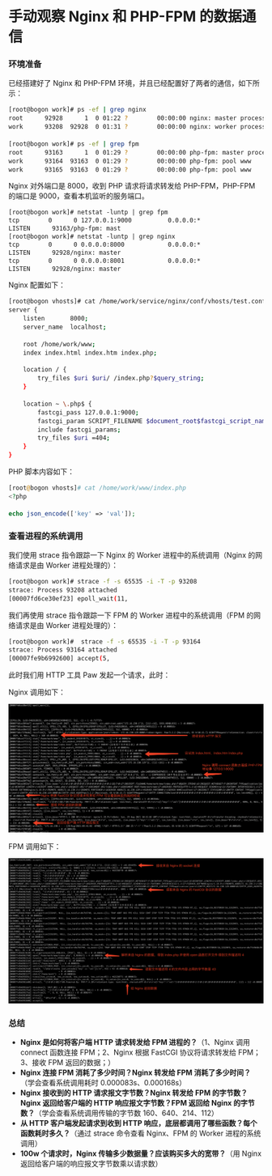 # 手动观察 Nginx 和 PHP-FPM 的数据通信

### 环境准备

已经搭建好了 Nginx 和 PHP-FPM 环境，并且已经配置好了两者的通信，如下所示：  

```sh
[root@bogon work]# ps -ef | grep nginx
root      92928      1  0 01:22 ?        00:00:00 nginx: master process /home/work/service/nginx/sbin/nginx -c /home/work/service/nginx/conf/nginx.conf
work      93208  92928  0 01:31 ?        00:00:00 nginx: worker process

[root@bogon work]# ps -ef | grep fpm
root      93163      1  0 01:29 ?        00:00:00 php-fpm: master process (/home/work/service/php74/etc/php-fpm.conf)
work      93164  93163  0 01:29 ?        00:00:00 php-fpm: pool www
work      93165  93163  0 01:29 ?        00:00:00 php-fpm: pool www
```

Nginx 对外端口是 8000，收到 PHP 请求将请求转发给 PHP-FPM，PHP-FPM 的端口是 9000，查看本机监听的服务端口。  

```
[root@bogon work]# netstat -luntp | grep fpm
tcp        0      0 127.0.0.1:9000          0.0.0.0:*               LISTEN      93163/php-fpm: mast
[root@bogon work]# netstat -luntp | grep nginx
tcp        0      0 0.0.0.0:8000            0.0.0.0:*               LISTEN      92928/nginx: master
tcp        0      0 0.0.0.0:8001            0.0.0.0:*               LISTEN      92928/nginx: master
```

Nginx 配置如下：  

```sh
[root@bogon vhosts]# cat /home/work/service/nginx/conf/vhosts/test.conf
server {
    listen       8000;
    server_name  localhost;

    root /home/work/www;
    index index.html index.htm index.php;

    location / {
        try_files $uri $uri/ /index.php?$query_string;
    }

    location ~ \.php$ {
        fastcgi_pass 127.0.0.1:9000;
        fastcgi_param SCRIPT_FILENAME $document_root$fastcgi_script_name;
        include fastcgi_params;
        try_files $uri =404;
    }
}
```

PHP 脚本内容如下：  

```php
[root@bogon vhosts]# cat /home/work/www/index.php
<?php

echo json_encode(['key' => 'val']);
```

### 查看进程的系统调用

我们使用 strace 指令跟踪一下 Nginx 的 Worker 进程中的系统调用（Nginx 的网络请求是由 Worker 进程处理的）：  

```sh
[root@bogon work]# strace -f -s 65535 -i -T -p 93208
strace: Process 93208 attached
[00007fd6ce30ef23] epoll_wait(11,
```

我们再使用 strace 指令跟踪一下 FPM 的 Worker 进程中的系统调用（FPM 的网络请求是由 Worker 进程处理的）：  

```sh
[root@bogon work]#  strace -f -s 65535 -i -T -p 93164
strace: Process 93164 attached
[00007fe9b6992600] accept(5,
```

此时我们用 HTTP 工具 Paw 发起一个请求，此时：  

Nginx 调用如下：  

<div align=center><img src="https://raw.githubusercontent.com/duiying/img/master/Nginx通信.png" width="1000"></div>  

FPM 调用如下：  

<div align=center><img src="https://raw.githubusercontent.com/duiying/img/master/FPM通信.png" width="1000"></div>  

### 总结

- **Nginx 是如何将客户端 HTTP 请求转发给 FPM 进程的？**（1、Nginx 调用 connect 函数连接 FPM；2、Nginx 根据 FastCGI 协议将请求转发给 FPM；3、接收 FPM 返回的数据；）
- **Nginx 连接 FPM 消耗了多少时间？Nginx 转发给 FPM 消耗了多少时间？**（学会查看系统调用耗时 0.000083s、0.000168s）
- **Nginx 接收到的 HTTP 请求报文字节数？Nginx 转发给 FPM 的字节数？Nginx 返回给客户端的 HTTP 响应报文字节数？FPM 返回给 Nginx 的字节数？**（学会查看系统调用传输的字节数 160、640、214、112）
- **从 HTTP 客户端发起请求到收到 HTTP 响应，底层都调用了哪些函数？每个函数耗时多久？**（通过 strace 命令查看 Nginx、FPM 的 Worker 进程的系统调用）
- **100w 个请求时，Nginx 传输多少数据量？应该购买多大的宽带？**（用 Nginx 返回给客户端的响应报文字节数乘以请求数）
